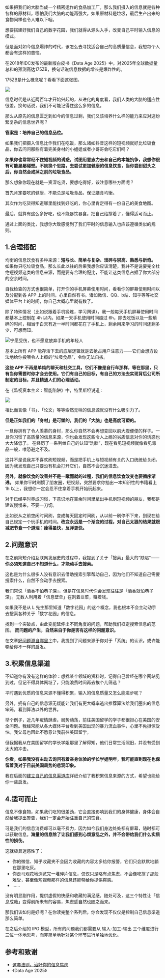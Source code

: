 如果把我们的大脑当成一个精密运作的食品加工厂，那么我们摄入的信息就是各种各样的原材料，哪怕我们大脑的功能再强大，如果原材料是垃圾，最后生产出来的食物同样也令人难以下咽。

想要搭建好我们自己的数字花园，我们就得从源头入手，改变自己平时输入信息的模式。 

但是面对如今信息爆炸的时代，该怎么去寻找适合自己的高质量信息，我想每个人都会有这样的苦恼。

在2018年IDC发布的最新版白皮书《Data Age 2025》中，对2025年全球数据量总和的预测高达175ZB，换句话说信息数据的增长是爆炸性的。

175ZB是什么概念呢？看看下面这张图。

![](http://www.chinastor.com/uploads/allimg/181221/1_181221235033_1.jpg#crop=0&crop=0&crop=1&crop=1&id=MgKpf&originHeight=276&originWidth=791&originalType=binary&ratio=1&rotation=0&showTitle=false&status=done&style=none&title=)

信息时代是从近两百年才开始兴起的，从进化的角度看，我们人类的大脑的适应性很差。换句话说，我们不可能记得住这么多的信息。

那么从原先的信息匮乏到如今的信息过剩，我们又该培养什么样的能力来应对这纷繁复杂的信息世界呢？

**答案是：培养自己的信息品位。** 

如果我们把摄入信息比作我们在吃饭，那么诸如抖音这样的短视频就好比垃圾食品，你去问问那些有着完美身材的小姐姐或者小哥哥会吃它们吗？

**如果你也常常经不住短视频的诱惑，试图用意志力去和自己的本能抗争，我想你很有可能屡屡碰壁。不妨换个思路，去尝试更加健康的信息饮食，当你尝到甜头之后，你自然会戒掉之前的垃圾食品。**

那么想象你现在就是一资深吃货，要想吃得好，该注意哪些方面呢？

首先肯定要吃的健康，不能总是垃圾食品，保证膳食均衡。

其次作为吃货得知道哪里能找到好吃的，你心里肯定得有一份自己的美食地图。

最后，就算有这么多好吃，也不能暴饮暴食，把自己给撑着了，懂得适可而止。

通过上面的类比，我想你大致感觉到了我们平时的信息输入也应该遵循类似的规则。

## 1.合理搭配

均衡的信息饮食有多种来源：**短与长、简单与复杂、琐碎与崇高、熟悉与新奇。** 如果你只吃垃圾食品，那么长此以往的后果我想你应该清楚。我并不是说要完全杜绝短视频这类的信息来源，而是要有合理的配比，不能让这类信息占据了你大部分的空余时间。 

自我检查的方式也很简单，打开你的手机屏幕使用时间，看看你的屏幕使用时间以及分配到各 APP 上的时间，心里自然有书。诸如微信、QQ、b站、知乎等等社交媒体平台上的时间，你自己大概心里就有数了。 

除了特殊情况（比如说跟着手机锻炼，学习网课），我一般每天手机屏幕使用时间都基本上控制在 4h 以内。如果一天手机使用时间超过 6h，除去吃饭以及一些琐碎的时间，相当于白天有近一半时间都花在了手机上，剩余用来学习的时间还剩多少，可想而知。 

![宁愿受伤，也不愿意放弃手机的年轻人](https://image-upload-1307521651.cos.ap-nanjing.myqcloud.com/picture_upload/20220112213304.png)

基本上所有 APP 能存活下去的底层逻辑就是去抢占用户注意力——它们会想方设法地给你投喂令人上瘾的“垃圾食品”，令你无法自拔。

**这些 APP 不再是单纯的聊天和社交工具，它们不像是自行车那样，等在那里，只有当你需要时你才会去使用。它们有自己的目标，有自己的方法去实现背后公司所制定的目标，并且精通人们的心理活动。**

在《监视资本主义：智能陷阱》中，特里斯坦说道：

![](https://image-upload-1307521651.cos.ap-nanjing.myqcloud.com/picture_upload/%E6%8A%80%E6%9C%AF%E6%88%90%E7%98%BE.jpg)

相比而言像「书」、「论文」等等索然无味的信息源就没有什么吸引力了。 

**但是正如我们的「身材」是可塑的，我们的「大脑」也是高度可塑的。**

一旦你拥有了令人羡慕的身材，那么你自然不会再想变回以前大腹便便的样子。一旦你习惯了高质量的信息来源，你也会发现这些令人上瘾的劣质信息对你的诱惑也大大降低了。
在经历了一系列给自己的认知“洗脑”，现在看见短视频就像看见毒品一般，唯恐避之不及。

这并不是说我并不喜欢刷短视频，而是把手机上与短视频有关的入口统统给关闭。因为我发现自己只要没有机会打开它们，自然不会沉迷进去。 

**另外，就像饮食的改善并不是一蹴而就的过程，我们的信息饮食改变也要循序渐进。** 如果你平时刷惯了朋友圈，短视频，突然要求你抽出一本知识性的书籍看上 1h 以上，我想你一定会忍不住拿着手机开始玩起来。

对于已经平时养成习惯，下意识地在空余时间里拿出手机刷短视频的朋友，我都是建议慢慢来，不要一刀切。 

比如说从之前空闲时间刷，变成每天固定时间刷，从以前一刷停不下来，到现在给自己规定一个玩手机的时间。**改变永远是一个渐变的过程，对自己太狠的结果就跟减肥节食一个道理：瘦得虽快，反弹更快。** 


## 2.问题意识

在之前简短介绍互联网发展史的过程中，我提到了关于「搜索」最大的“缺陷”——**你必须知道自己不知道什么，才能动手去搜索。** 

这也是为什么很多人没有意识去借助搜索引擎帮助自己，因为他们不知道自己需要搜索什么，自然不会动手去搜索。 

我们常说「酒香不怕巷子深」，但是在信息时代你会发现往往是「酒香就怕巷子深」。无数人利用着「信息壁垒」在割着韭菜，赚着钱。

如果我不是从 L 先生那里知道「数字花园」的这个概念，我也根本不会主动动手去搜索各种关于「数字花园」的信息。

找到一个突破点，由此变能延伸出不同角度的问题，帮助我们框定搜索信息的范围。 **而问题的产生，自然来自于你是否有这样的问题意识。**

在文章[好问题源自哪里？](docs/Input/好问题源自哪里？.md)中，我提到了问题来源于你对于「系统」的认识，或许能够给你不一样的启发。 

## 3.积累信息渠道
不知道你有没有这样的体验：想找某个领域的资料时，记得自己曾经在哪个网站见到过，但记不得具体网址了，只能浪费时间再去挨个儿筛选？

平时遇到优质的信息来源不懂得积累，输入的信息质量又怎么能进步呢？

另外，拥有自己的信息源无疑能让我们有更大概率逃出推荐算法给我们圈出的信息牢笼，看到算法以外的世界。 

举个例子，近几年疫情肆虐，局势动荡，前往美国留学的学子都很担心在美国的安全问题。我经常能从各大媒体平台看到美国出现的暴力流血事件，心里不免担惊受怕。我父母也因此不愿意让我前往美国留学。

但我据我从在美国留学的学长学姐那里了解得知，他们日常生活照旧，并没有受到太大的冲击。 

**你看，如果我没有主动去询问有着亲身体验的学长学姐明年，我可能直到现在也保留着我对于目前美国局势的悲观印象。**

我在后面的[建立自己的信息渠道库](docs/Input/建立自己的信息渠道库.md)详细介绍了我积累信息来源的方式，希望也能给你一些启发。 

## 4.适可而止

信息不像食物，如果我们吃的很差劲，它会直接影响到我们的身体健康，身体会自然给我提出警告，我们一定会开始注重自己的饮食。

可是我们的信息消费却可以毫不费力，因为如今我们身边处处都有屏幕，随时都可以获取信息。**海量的信息除了让我们感到心烦意乱之外，并不会带给我们什么实质性的损伤。**

这就极具迷惑性了：

- 你的微信、知乎收藏夹不会因为收藏的内容太多给你报警，它们只会默默地躺在那里吃灰。
- 你走马观花地浏览完一堆碎片信息，仅仅只是略有点焦虑，不会像吃撑了那般难受，甚至像短视频那样的信息还能够给你提供爽感。
- ……

没有明显副作用，提供虚假的快感和收藏的满足感，随处可及，这三个特性让「信息成瘾」变得前所未有的容易，焦虑感自然也随之而来。 

那我们该如何是好呢？在你读完整个系列后，你会发现不仅仅是控制自己信息渠道那么简单。

在之后介绍的 IPO 模型，所有的问题我们都需要从 输入-加工-输出 三个维度进行三位一体地思考，而非简单地针对某个环节进行单独地优化。 

## 参考和致谢
- [这套法则，治好你的信息焦虑](https://mp.weixin.qq.com/s/2pJ36mBlgT7htUQeUqveHQ)
- 《Data Age 2025》

